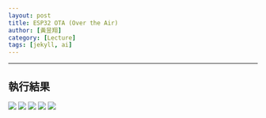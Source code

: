 ```yaml
---
layout: post
title: ESP32 OTA (Over the Air)
author: [黃昱翔]
category: [Lecture]
tags: [jekyll, ai]
---
```




---
## 執行結果
![](https://github.com/01053026/MCU-project/blob/main/images/OTA1.jpg?raw=true)
![](https://github.com/01053026/MCU-project/blob/main/images/OTA2.jpg?raw=true)
![](https://github.com/01053026/MCU-project/blob/main/images/OTA3.jpg?raw=true)
![](https://github.com/01053026/MCU-project/blob/main/images/OTA4.jpg?raw=true)
![](https://github.com/01053026/MCU-project/blob/main/images/OTA5.jpg?raw=true)

